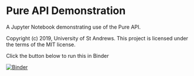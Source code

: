 # Pure API Demonstration

A Jupyter Notebook demonstrating use of the Pure API.

Copyright (c) 2019, University of St Andrews. This project is licensed under the terms of the MIT license.

Click the button below to run this in Binder

[![Binder](https://mybinder.org/badge_logo.svg)](https://mybinder.org/v2/gh/StAResComp/pure-api-demo/master)
